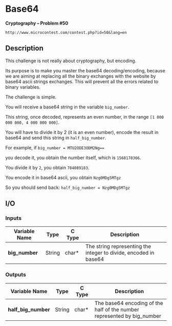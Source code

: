 # Base64

**Cryptography – Problem #50**

`http://www.microcontest.com/contest.php?id=50&lang=en`


## Description

This challenge is not really about cryptography, but encoding.

Its purpose is to make you master the base64 decoding/encoding, because we are
aiming at replacing all the binary exchanges with the website by base64 ascii
strings exchanges. This will prevent all the errors related to binary variables.

The challenge is simple.

You will receive a base64 string in the variable `big_number`.

This string, once decoded, represents an even number, in the range
`[1 000 000 000, 4 000 000 000]`.

You will have to divide it by 2 (it is an even number), encode the result in
base64 and send this string in `half_big_number`.

For example, if `big_number = MTU2ODE3ODM2Ng==`

you decode it, you obtain the number itself, which is `1568178366`.

You divide it by `2`, you obtain `784089183`.

You encode it in base64 ascii, you obtain `Nzg0MDg5MTgz`

So you should send back: `half_big_number = Nzg0MDg5MTgz`


## I/O

### Inputs

| Variable Name  | Type   | C Type | Description                                                      |
| -------------- | ------ | ------ | ---------------------------------------------------------------- |
| **big_number** | String | char*  | The string representing the integer to divide, encoded in base64 |

### Outputs

| Variable Name       | Type   | C Type | Description                                                             |
| ------------------- | ------ | ------ | ----------------------------------------------------------------------- |
| **half_big_number** | String | char*  | The base64 encoding of the half of the number represented by big_number |
